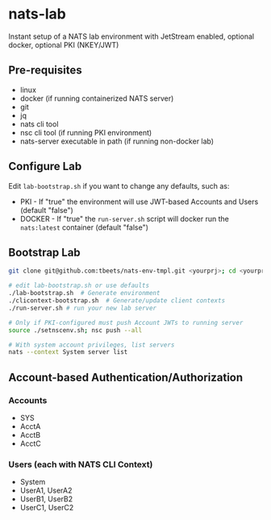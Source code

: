 # nats-lab

Instant setup of a NATS lab environment with JetStream enabled, optional docker, optional PKI (NKEY/JWT)

## Pre-requisites
* linux
* docker (if running containerized NATS server)
* git
* jq
* nats cli tool
* nsc cli tool (if running PKI environment)
* nats-server executable in path (if running non-docker lab)

## Configure Lab
Edit `lab-bootstrap.sh` if you want to change any defaults, such as:

* PKI - If "true" the environment will use JWT-based Accounts and Users  (default "false")
* DOCKER - If "true" the `run-server.sh` script will docker run the `nats:latest` container  (default "false")

## Bootstrap Lab 

```bash
git clone git@github.com:tbeets/nats-env-tmpl.git <yourprj>; cd <yourprj>

# edit lab-bootstrap.sh or use defaults
./lab-bootstrap.sh  # Generate environment
./clicontext-bootstrap.sh  # Generate/update client contexts
./run-server.sh # run your new lab server 

# Only if PKI-configured must push Account JWTs to running server
source ./setnscenv.sh; nsc push --all

# With system account privileges, list servers
nats --context System server list
```

## Account-based Authentication/Authorization

### Accounts
* SYS
* AcctA
* AcctB
* AcctC

### Users (each with NATS CLI Context)
* System
* UserA1, UserA2
* UserB1, UserB2
* UserC1, UserC2
